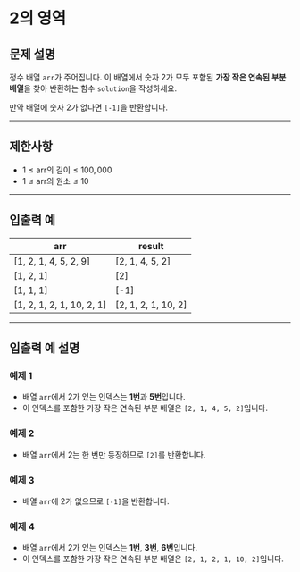 # 2의 영역

## 문제 설명
정수 배열 `arr`가 주어집니다. 이 배열에서 숫자 2가 모두 포함된 **가장 작은 연속된 부분 배열**을 찾아 반환하는 함수 `solution`을 작성하세요.

만약 배열에 숫자 2가 없다면 `[-1]`을 반환합니다.

---

## 제한사항
- $1 \leq \text{arr의 길이} \leq 100,000$
- $1 \leq \text{arr의 원소} \leq 10$

---

## 입출력 예
| arr                       | result              |
|---------------------------|---------------------|
| [1, 2, 1, 4, 5, 2, 9]     | [2, 1, 4, 5, 2]     |
| [1, 2, 1]                 | [2]                 |
| [1, 1, 1]                 | [-1]                |
| [1, 2, 1, 2, 1, 10, 2, 1] | [2, 1, 2, 1, 10, 2] |

---

## 입출력 예 설명
### 예제 1
- 배열 `arr`에서 2가 있는 인덱스는 **1번**과 **5번**입니다.
- 이 인덱스를 포함한 가장 작은 연속된 부분 배열은 `[2, 1, 4, 5, 2]`입니다.

### 예제 2
- 배열 `arr`에서 2는 한 번만 등장하므로 `[2]`를 반환합니다.

### 예제 3
- 배열 `arr`에 2가 없으므로 `[-1]`을 반환합니다.

### 예제 4
- 배열 `arr`에서 2가 있는 인덱스는 **1번**, **3번**, **6번**입니다.
- 이 인덱스를 포함한 가장 작은 연속된 부분 배열은 `[2, 1, 2, 1, 10, 2]`입니다.